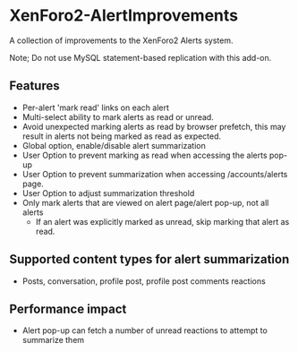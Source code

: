 # XenForo2-AlertImprovements

A collection of improvements to the XenForo2 Alerts system.

Note; Do not use MySQL statement-based replication with this add-on.

## Features
- Per-alert 'mark read' links on each alert
- Multi-select ability to mark alerts as read or unread.
- Avoid unexpected marking alerts as read by browser prefetch, this may result in alerts not being marked as read as expected.
- Global option, enable/disable alert summarization
- User Option to prevent marking as read when accessing the alerts pop-up
- User Option to prevent summarization when accessing /accounts/alerts page.
- User Option to adjust summarization threshold
- Only mark alerts that are viewed on alert page/alert pop-up, not all alerts
    - If an alert was explicitly marked as unread, skip marking that alert as read.

## Supported content types for alert summarization

- Posts, conversation, profile post, profile post comments reactions

## Performance impact

- Alert pop-up can fetch a number of unread reactions to attempt to summarize them